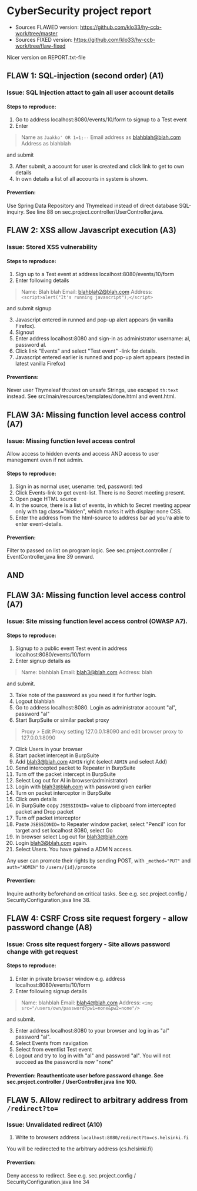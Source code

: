 # CyberSecurity project report
* Sources FLAWED version: https://github.com/klo33/hy-ccb-work/tree/master
* Sources FIXED version: https://github.com/klo33/hy-ccb-work/tree/flaw-fixed

Nicer version on REPORT.txt-file

## FLAW 1: SQL-injection (second order) (A1)
### Issue: SQL Injection attact to gain all user account details
#### Steps to reproduce:

1. Go to address localhost:8080/events/10/form to signup to a Test event
2. Enter 

> Name as `Jaakko' OR 1=1;--`
Email address as blahblah@blah.com
Address as blahblah

and submit

3. After submit, a account for user is created and click link to get to own details
4. In own details a list of all accounts in system is shown.

#### Prevention: 
Use Spring Data Repository and Thymelead instead of direct database SQL-inquiry. See line 88 on sec.project.controller/UserController.java.

## FLAW 2: XSS allow Javascript execution (A3)
### Issue: Stored XSS vulnerability
#### Steps to reproduce:
1. Sign up to a Test event at address localhost:8080/events/10/form
2. Enter following details

> Name: Blah blah
> Email: blahblah2@blah.com
> Address: `<script>alert("It's running javascript");</script>`

and submit signup

3. Javascript entered in runned and pop-up alert appears (in vanilla Firefox).
4. Signout
5. Enter address localhost:8080 and sign-in as administrator username: al, password al.
6. Click link "Events" and select "Test event" -link for details.
7. Javascript entered earlier is runned and pop-up alert appears (tested in latest vanilla Firefox)

#### Preventions: 
Never user Thymeleaf th:utext on unsafe Strings, use escaped `th:text` instead. See src/main/resources/templates/done.html and event.html.

## FLAW 3A:  Missing function level access control (A7)
### Issue: Missing function level access control
Allow access to hidden events and access AND access to user manegement even if not admin.
#### Steps to reproduce:
1. Sign in as normal user, usename: ted, password: ted
2. Click Events-link to get event-list. There is no Secret meeting present.
3. Open page HTML source
4. In the source, there is a list of events, in which to Secret meeting appear only with tag class="hidden", which marks it with display: none CSS.
5. Enter the address from the html-source to address bar ad you'ra able to enter event-details.

#### Prevention:
Filter to passed on list on program logic. See sec.project.controller / EventController,java line 39 onward.

## AND
## FLAW 3A:  Missing function level access control (A7)
### Issue: Site missing function level access control (OWASP A7).
#### Steps to reproduce:

1. Signup to a public event Test event in address localhost:8080/events/10/form
2. Enter signup details as

> Name: blahblah
> Email: blah3@blah.com
> Address: blah

and submit.

3. Take note of the password as you need it for further login.
4. Logout blahblah
5. Go to address localhost:8080. Login as administrator account "al", password "al"
6. Start BurpSuite or similar packet proxy

> Proxy > Edit Proxy setting 127.0.0.1:8090 and edit browser proxy to 127.0.0.1:8090

7. Click Users in your browser
8. Start packet intercept in BurpSuite
9. Add blah3@blah.com `ADMIN` right (select `ADMIN` and select Add)
10. Send intercepted packet to Repeater in BurpSuite
11. Turn off the packet intercept in BurpSuite
12. Select Log out for Al in browser(administrator)
13. Login with blah3@blah.com with password given earlier
14. Turn on packet interceptor in BurpSuite
15. Click own details
16. In BurpSuite copy `JSESSIONID=` value to clipboard from intercepted packet and Drop packet
17. Turn off packet interceptor
18. Paste `JSESSIONID=` to Repeater window packet, select "Pencil" icon for target and set localhost 8080, select Go
19. In browser select Log out for blah3@blah.com
20. Login blah3@blah.com again. 
21. Select Users. You have gained a ADMIN access.

Any user can promote their rights by sending POST, with `_method="PUT"` and `auth="ADMIN"` to `/users/{id}/promote`

#### Prevention: 
Inquire authority beforehand on critical tasks. See e.g. sec.project.config / SecurityConfiguration.java line 38.

## FLAW 4: CSRF Cross site request forgery - allow password change (A8)
### Issue: Cross site request forgery - Site allows password change with get request
#### Steps to reproduce:
1. Enter in private browser window e.g. address localhost:8080/events/10/form
2. Enter following signup details

> Name: blahblah
> Email: blah4@blah.com
> Address: `<img src="/users/own/password?pw1=none&pw2=none"/>`

and submit.

3. Enter address localhost:8080 to your browser and log in as "al" password "al".
4. Select Events from navigation
5. Select from eventlist Test event
6. Logout and try to log in with "al" and password "al". You will not succeed as the password is now "none"

#### Prevention: Reauthenticate user before password change. See sec.project.controller / UserController.java line 100.

## FLAW 5. Allow redirect to arbitrary address from `/redirect?to=`
### Issue: Unvalidated redirect (A10)

1. Write to browsers address `localhost:8080/redirect?to=cs.helsinki.fi`

You will be redirected to the arbitrary address (cs.helsinki.fi)

#### Prevention: 
Deny access to redirect. See e.g. sec.project.config / SecurityConfiguration.java line 34
